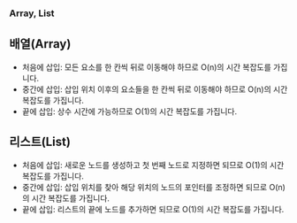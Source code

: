 ### Array, List

## 배열(Array)

- 처음에 삽입: 모든 요소를 한 칸씩 뒤로 이동해야 하므로 O(n)의 시간 복잡도를 가집니다.
- 중간에 삽입: 삽입 위치 이후의 요소들을 한 칸씩 뒤로 이동해야 하므로 O(n)의 시간 복잡도를 가집니다.
- 끝에 삽입: 상수 시간에 가능하므로 O(1)의 시간 복잡도를 가집니다.

## 리스트(List)

- 처음에 삽입: 새로운 노드를 생성하고 첫 번째 노드로 지정하면 되므로 O(1)의 시간 복잡도를 가집니다.
- 중간에 삽입: 삽입 위치를 찾아 해당 위치의 노드의 포인터를 조정하면 되므로 O(n)의 시간 복잡도를 가집니다.
- 끝에 삽입: 리스트의 끝에 노드를 추가하면 되므로 O(1)의 시간 복잡도를 가집니다.
